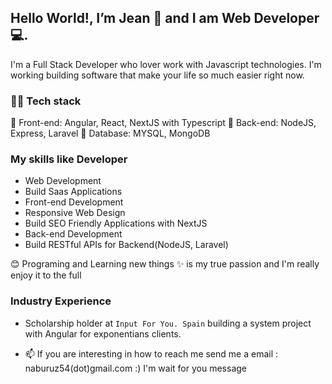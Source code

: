 ## Hello World!, I’m Jean 👋 and I am Web Developer 💻. 

I'm a Full Stack Developer who lover work with Javascript technologies.
I'm working building software that make your life so much easier right now.


### 👨‍💻 Tech stack
🌅 Front-end: Angular, React, NextJS with Typescript
🌌 Back-end: NodeJS, Express, Laravel
🌆 Database: MYSQL, MongoDB 

### My skills like Developer

- Web Development
- Build Saas Applications 
- Front-end Development
- Responsive Web Design
- Build SEO Friendly Applications with NextJS
- Back-end Development
- Build RESTful APIs for Backend(NodeJS, Laravel)

😊 Programing and Learning new things ✨ is my true passion and I'm really enjoy it to the full

### Industry Experience

- Scholarship holder at `Input For You. Spain` building a system project with Angular for exponentians clients.

- 📫 If you are interesting in how to reach me send me a email : naburuz54(dot)gmail.com :) I'm wait for you message
 
